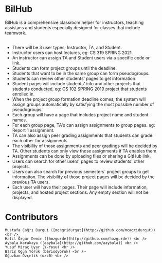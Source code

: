 # BilHub

BilHub is a comprehensive classroom helper for instructors, teaching assistans and students especially designed for classes that include teamwork. <br />
<br />
- There will be 3 user types; Instructor, TA, and Student.
- Instructor users can host lectures, eg: CS 319 SPRING 2021. 
- An instructor can assign TA and Student users via a specific code or link.
- Students can form project groups until the deadline. 
- Students that want to be in the same group can form pseudogroups. 
- Students can review other students' pages to get information. 
- Student pages will include students' info and other projects that students conducted, eg: CS 102 SPRING 2019 project that students enrolled in. 
- When the project group formation deadline comes, the system will assign groups automatically by satisfying the most possible number of pseudogroups. 
- Each group will have a page that includes project name and student names. 
- For each group page, TA's can assign assignments to group pages. eg: Report 1 assignment. 
- TA can also assign peer grading assignments that students can grade each other for assignments. 
- The visibility of those assignments and peer gradings will be decided by TA. Other students can only view those assignments if TA enables them. 
- Assignments can be done by uploading files or sharing a GitHub link.
- Users can search for other users' pages to review students' other projects. 
- Users can also search for previous semesters' project groups to get information. The visibility of those project pages will be decided by the previous TA users.  
- Each user will have their pages. Their page will include information, projects, and hosted project sections. Any empty section will not be displayed. 

# Contributors
	
	Mustafa Çağrı Durgut ([mcagridurgut](http://github.com/mcagridurgut)) <br />
	Halil Özgür Demir ([hozgurde](http://github.com/hozgurde)) <br />
	Aybala Karakaya ([aaybala](http://github.com/aaybala)) <br />
	Yusuf Miraç Uyar (Y-Yosu) <br />
	Barış Ogün Yörük (barisoyoruk) <br />
	Oğuzhan Özçelik (ozc0) <br />

